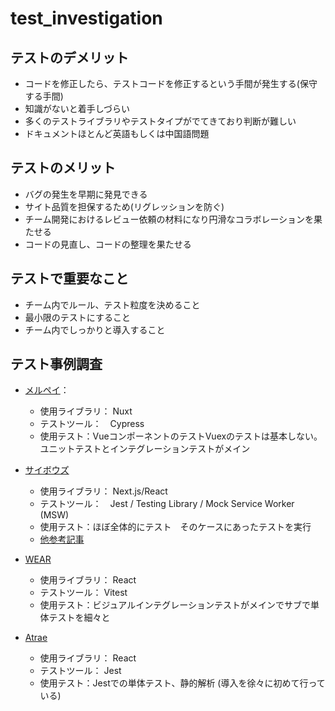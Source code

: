 # test_investigation

## テストのデメリット ##
- コードを修正したら、テストコードを修正するという手間が発生する(保守する手間)
- 知識がないと着手しづらい
- 多くのテストライブラリやテストタイプがでてきており判断が難しい
- ドキュメントほとんど英語もしくは中国語問題

## テストのメリット ##
- バグの発生を早期に発見できる
- サイト品質を担保するため(リグレッションを防ぐ)
- チーム開発におけるレビュー依頼の材料になり円滑なコラボレーションを果たせる
- コードの見直し、コードの整理を果たせる

## テストで重要なこと
- チーム内でルール、テスト粒度を決めること
- 最小限のテストにすること
- チーム内でしっかりと導入すること

## テスト事例調査 ##
- [メルペイ](https://engineering.mercari.com/blog/entry/20211208-test-automation-policy-in-merpay-frontend/?utm_source=pocket_saves)：
    - 使用ライブラリ： Nuxt
    - テストツール：　Cypress
    - 使用テスト：VueコンポーネントのテストVuexのテストは基本しない。ユニットテストとインテグレーションテストがメイン

- [サイボウズ](https://blog.cybozu.io/entry/2022/08/29/110000)
    - 使用ライブラリ： Next.js/React
    - テストツール：　Jest / Testing Library / Mock Service Worker (MSW)
    - 使用テスト：ほぼ全体的にテスト　そのケースにあったテストを実行
    - [他参考記事](https://blog.cybozu.io/entry/2022/11/14/120000)

- [WEAR](https://techblog.zozo.com/entry/wear-web-test-config2023)
    - 使用ライブラリ： React
    - テストツール： Vitest
    - 使用テスト：ビジュアルインテグレーションテストがメインでサブで単体テストを細々と

- [Atrae](https://atraetech.hatenablog.com/entry/2022/09/30/105747)
    - 使用ライブラリ： React
    - テストツール： Jest
    - 使用テスト：Jestでの単体テスト、静的解析 (導入を徐々に初めて行っている)





